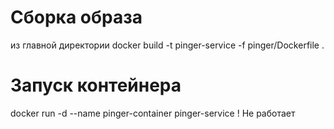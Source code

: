 # Сборка образа
из главной директории
docker build -t pinger-service -f pinger/Dockerfile .

# Запуск контейнера
docker run -d --name pinger-container pinger-service
! Не работает


